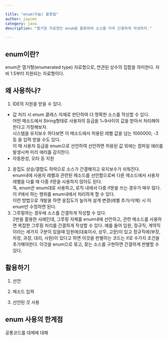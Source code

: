 ```yaml
---

title: "enum(이늄) 활용법"
author: jaycee
category: java
description: "열거형 자료형인 enum을 활용하여 소스를 더욱 간결하게 작성하자."

---
```


## enum이란?
enum은 열거형(enumerated type) 자료형으로, 연관된 상수의 집합을 의미한다. 자바 1.5부터 지원되는 자료형이다.

## 왜 사용하나?
1. IDE의 지원을 받을 수 있다.
  - 값 처리 시 enum 클래스 자체로 판단하여 더 명확한 소스를 작성할 수 있다.  
어떤 메소드에서 String형태로 사용자의 등급을 1~9사이의 값을 받아서 처리해야한다고 가정해보자.  
시스템을 유지보수 하다보면 이 메소드에서 허용된 레벨 값을 넘는 1000000, -3 등 을 입력 받을 수도 있다.  
이 때 사용자 등급을 enum으로 선언하여 선언하면 허용된 값 외에는 컴파일 에러를 발생시켜 미리 에러를 감지한다.
  - 자동완성, 오타 등 지원
2. 응집도 상승/결합도 하락으로 소스가 간결해지고 유지보수가 쉬워진다.  
  enum내에 사용자 레벨과 관련된 메소드를 선언함으로써 다른 메소드에서 사용자레벨을 다룰 때 다중 if문을 사용하지 않아도 된다.  
  즉, enum은 enum대로 사용하고, 로직 내에서 다중 if문을 쓰는 경우가 매우 많다. 이 if에서 하는 행위를 enum내에서 처리하게 할 수 있다.  
  이런 방법으로 개발을 하면 응집도가 높아져 설계 변경(레벨 추가/삭제) 시 이 enum만 수정하면 된다.
3. 그루핑하는 경우에 소스를 간결하게 작성할 수 있다.  
  2번을 활용한 사례인데, 그루핑 자체를 enum내에 선언하고, 관련 메소드를 사용하면 복잡한 그루핑 처리를 간결하게 작성할 수 있다.
  예를 들어 임원, 정규직, 계약직이라는 세가지 구분이 있을때 임원에(대표이사, 상무, 고문)이 있고 정규직에(부장, 차장, 과장, 대리, 사원)이 있다고 하면
  이것을 판별하는 코드는 if로 수가지 조건을 추가해야한다. 이것을 enum으로 묶고, 찾는 소스를 구현하면 간결하게 판별할 수 있다.
  
## 활용하기
1. 선언

2. 메소드 입력

3. 선언된 것 사용
   
## enum 사용의 한계점
공통코드를 대체에 대해

